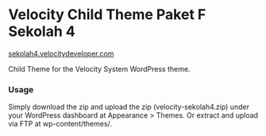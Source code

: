 Velocity Child Theme Paket F Sekolah 4
=================
[sekolah4.velocitydeveloper.com](https://www.sekolah4.velocitydeveloper.com/)

Child Theme for the Velocity System WordPress theme.

### Usage
Simply download the zip and upload the zip (velocity-sekolah4.zip) under your WordPress dashboard at Appearance > Themes. Or extract and upload via FTP at wp-content/themes/.

